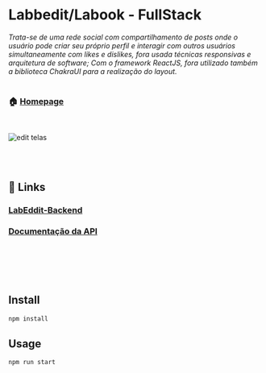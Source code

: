 # Labbedit/Labook - FullStack

_Trata-se de uma rede social com compartilhamento de posts onde o usuário pode criar seu próprio perfil e interagir com outros usuários simultaneamente com likes e dislikes, fora usada técnicas responsivas e arquitetura de software; Com o framework ReactJS, fora utilizado também a biblioteca ChakraUI para a realização do layout._
<br>
<br>

### 🏠 [Homepage](https://labbeditsilverio.surge.sh/login)
<br>

![edit telas](https://user-images.githubusercontent.com/111307136/230817752-9f6be8dd-c32e-44be-9dc7-6ccaf17ae8cb.jpeg)

<br>


<br>




## 🔗 Links

### [LabEddit-Backend](https://github.com/slvgs/labook-projeto)
### [Documentação da API](https://documenter.getpostman.com/view/24460614/2s93JnTm14)



<br>
<br>
<br>
<br>

## Install

```sh
npm install
```

## Usage

```sh
npm run start
```
